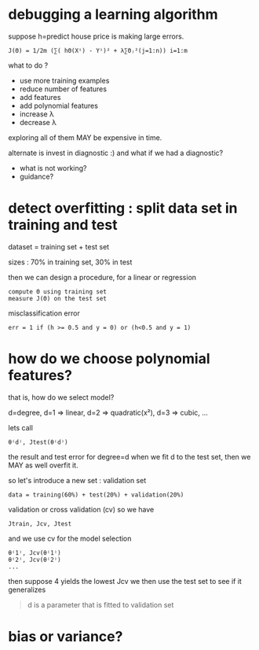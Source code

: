 debugging a learning algorithm
==============================
suppose h=predict house price is making large errors.

    J(Θ) = 1/2m (∑( hΘ(Xⁱ) - Yⁱ)² + λ∑Θⱼ²(j=1:n)) i=1:m

what to do ?

* use more training examples
* reduce number of features
* add features
* add polynomial features
* increase λ
* decrease λ

exploring all of them MAY be expensive in time.

alternate is invest in diagnostic :)
and what if we had a diagnostic?

* what is not working?
* guidance?

detect overfitting : split data set in training and test
========================================================
dataset = training set + test set

sizes : 70% in training set, 30% in test

then we can design a procedure, for a linear or regression

    compute Θ using training set
    measure J(Θ) on the test set

misclassification error

    err = 1 if (h >= 0.5 and y = 0) or (h<0.5 and y = 1)

how do we choose polynomial features?
=====================================
that is, how do we select model?

d=degree, d=1 => linear, d=2 => quadratic(x²), d=3 => cubic, ...

lets call

    θ⁽d⁾, Jtest(θ⁽d⁾)

the result and test error for degree=d
when we fit d to the test set, then we MAY as well overfit it.

so let's introduce a new set : validation set

    data = training(60%) + test(20%) + validation(20%)

validation or cross validation (cv)
so we have

    Jtrain, Jcv, Jtest

and we use cv for the model selection

    θ⁽1⁾, Jcv(θ⁽1⁾)
    θ⁽2⁾, Jcv(θ⁽2⁾)
    ...

then suppose 4 yields the lowest Jcv
we then use the test set to see if it generalizes

> d is a parameter that is fitted to validation set
>

bias or variance?
=================
